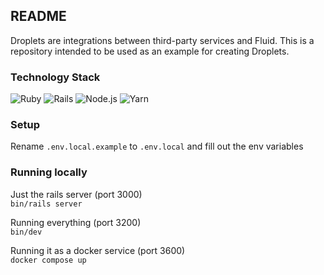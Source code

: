 ## README

Droplets are integrations between third-party services and Fluid. This is a repository intended to be used as an example for creating Droplets.

### Technology Stack

![Ruby](https://img.shields.io/badge/Ruby-3.4.2-CC342D?logo=ruby&logoColor=white&style=flat-square)
![Rails](https://img.shields.io/badge/Rails-8.0.2-CC0000?logo=ruby-on-rails&logoColor=white&style=flat-square)
![Node.js](https://img.shields.io/badge/Node.js-23.8.0-339933?logo=node.js&logoColor=white&style=flat-square)
![Yarn](https://img.shields.io/badge/Yarn-4.7.0-2C8EBB?logo=yarn&logoColor=white&style=flat-square)

### Setup

Rename `.env.local.example` to `.env.local` and fill out the env variables


### Running locally

Just the rails server (port 3000)<br>
`bin/rails server`

Running everything (port 3200)<br>
`bin/dev`

Running it as a docker service (port 3600)<br>
`docker compose up`
